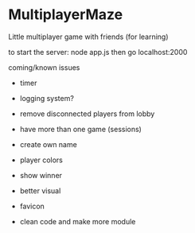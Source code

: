# MultiplayerMaze
Little multiplayer game with friends (for learning)


to start the server:
node app.js
then go localhost:2000

coming/known issues
- timer
- logging system?
- remove disconnected players from lobby
- have more than one game (sessions)
- create own name
- player colors
- show winner

- better visual
- favicon

- clean code and make more module
